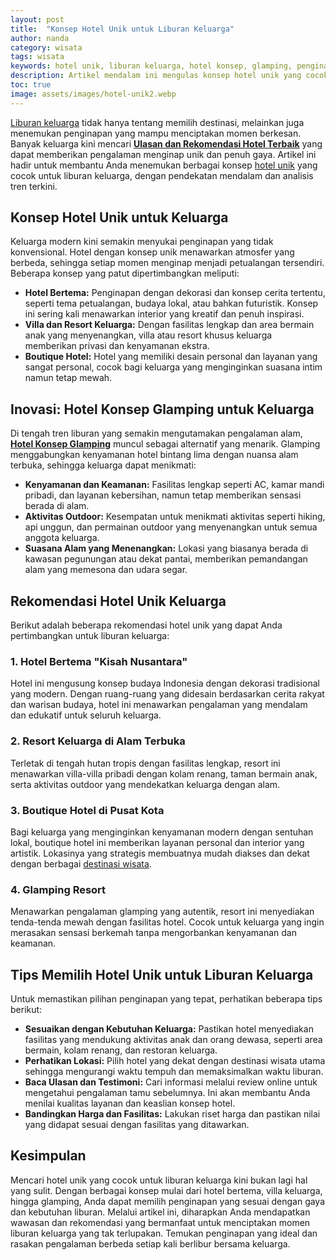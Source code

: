```yaml
---
layout: post
title:  "Konsep Hotel Unik untuk Liburan Keluarga"
author: nanda
category: wisata
tags: wisata
keywords: hotel unik, liburan keluarga, hotel konsep, glamping, penginapan unik, liburan mewah, tren hotel, pengalaman menginap
description: Artikel mendalam ini mengulas konsep hotel unik yang cocok untuk liburan keluarga, dilengkapi dengan riset SEO, keyword relevan, dan sub-topik inovatif untuk memberikan pengalaman menginap yang berbeda
toc: true
image: assets/images/hotel-unik2.webp
---
```


[Liburan keluarga](https://pediaku.id/tips-liburan-ke-luar-negeri/) tidak hanya tentang memilih destinasi, melainkan juga menemukan penginapan yang mampu menciptakan momen berkesan. Banyak keluarga kini mencari **[Ulasan dan Rekomendasi Hotel Terbaik](https://hotelmana.id/)** yang dapat memberikan pengalaman menginap unik dan penuh gaya. Artikel ini hadir untuk membantu Anda menemukan berbagai konsep [hotel unik](https://pediaku.id/hotel-unik-liburan-keluarga/) yang cocok untuk liburan keluarga, dengan pendekatan mendalam dan analisis tren terkini.

## Konsep Hotel Unik untuk Keluarga

Keluarga modern kini semakin menyukai penginapan yang tidak konvensional. Hotel dengan konsep unik menawarkan atmosfer yang berbeda, sehingga setiap momen menginap menjadi petualangan tersendiri. Beberapa konsep yang patut dipertimbangkan meliputi:

- **Hotel Bertema:** Penginapan dengan dekorasi dan konsep cerita tertentu, seperti tema petualangan, budaya lokal, atau bahkan futuristik. Konsep ini sering kali menawarkan interior yang kreatif dan penuh inspirasi.
- **Villa dan Resort Keluarga:** Dengan fasilitas lengkap dan area bermain anak yang menyenangkan, villa atau resort khusus keluarga memberikan privasi dan kenyamanan ekstra.
- **Boutique Hotel:** Hotel yang memiliki desain personal dan layanan yang sangat personal, cocok bagi keluarga yang menginginkan suasana intim namun tetap mewah.

## Inovasi: Hotel Konsep Glamping untuk Keluarga

Di tengah tren liburan yang semakin mengutamakan pengalaman alam, **[Hotel Konsep Glamping](https://hotelmana.id/review/menginap-di-alam-7-hotel-dengan-konsep-glamping-terbaik/)** muncul sebagai alternatif yang menarik. Glamping menggabungkan kenyamanan hotel bintang lima dengan nuansa alam terbuka, sehingga keluarga dapat menikmati:

- **Kenyamanan dan Keamanan:** Fasilitas lengkap seperti AC, kamar mandi pribadi, dan layanan kebersihan, namun tetap memberikan sensasi berada di alam.
- **Aktivitas Outdoor:** Kesempatan untuk menikmati aktivitas seperti hiking, api unggun, dan permainan outdoor yang menyenangkan untuk semua anggota keluarga.
- **Suasana Alam yang Menenangkan:** Lokasi yang biasanya berada di kawasan pegunungan atau dekat pantai, memberikan pemandangan alam yang memesona dan udara segar.

## Rekomendasi Hotel Unik Keluarga

Berikut adalah beberapa rekomendasi hotel unik yang dapat Anda pertimbangkan untuk liburan keluarga:

### 1. Hotel Bertema "Kisah Nusantara"
Hotel ini mengusung konsep budaya Indonesia dengan dekorasi tradisional yang modern. Dengan ruang-ruang yang didesain berdasarkan cerita rakyat dan warisan budaya, hotel ini menawarkan pengalaman yang mendalam dan edukatif untuk seluruh keluarga.

### 2. Resort Keluarga di Alam Terbuka
Terletak di tengah hutan tropis dengan fasilitas lengkap, resort ini menawarkan villa-villa pribadi dengan kolam renang, taman bermain anak, serta aktivitas outdoor yang mendekatkan keluarga dengan alam.

### 3. Boutique Hotel di Pusat Kota
Bagi keluarga yang menginginkan kenyamanan modern dengan sentuhan lokal, boutique hotel ini memberikan layanan personal dan interior yang artistik. Lokasinya yang strategis membuatnya mudah diakses dan dekat dengan berbagai [destinasi wisata](https://pediaku.id/rafting-lubuk-alung-pariaman/).

### 4. Glamping Resort
Menawarkan pengalaman glamping yang autentik, resort ini menyediakan tenda-tenda mewah dengan fasilitas hotel. Cocok untuk keluarga yang ingin merasakan sensasi berkemah tanpa mengorbankan kenyamanan dan keamanan.

## Tips Memilih Hotel Unik untuk Liburan Keluarga

Untuk memastikan pilihan penginapan yang tepat, perhatikan beberapa tips berikut:

- **Sesuaikan dengan Kebutuhan Keluarga:** Pastikan hotel menyediakan fasilitas yang mendukung aktivitas anak dan orang dewasa, seperti area bermain, kolam renang, dan restoran keluarga.
- **Perhatikan Lokasi:** Pilih hotel yang dekat dengan destinasi wisata utama sehingga mengurangi waktu tempuh dan memaksimalkan waktu liburan.
- **Baca Ulasan dan Testimoni:** Cari informasi melalui review online untuk mengetahui pengalaman tamu sebelumnya. Ini akan membantu Anda menilai kualitas layanan dan keaslian konsep hotel.
- **Bandingkan Harga dan Fasilitas:** Lakukan riset harga dan pastikan nilai yang didapat sesuai dengan fasilitas yang ditawarkan.

## Kesimpulan

Mencari hotel unik yang cocok untuk liburan keluarga kini bukan lagi hal yang sulit. Dengan berbagai konsep mulai dari hotel bertema, villa keluarga, hingga glamping, Anda dapat memilih penginapan yang sesuai dengan gaya dan kebutuhan liburan. Melalui artikel ini, diharapkan Anda mendapatkan wawasan dan rekomendasi yang bermanfaat untuk menciptakan momen liburan keluarga yang tak terlupakan. Temukan penginapan yang ideal dan rasakan pengalaman berbeda setiap kali berlibur bersama keluarga.